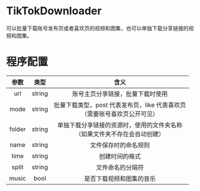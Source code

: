 # TikTokDownloader

可以批量下载账号发布页或者喜欢页的视频和图集，也可以单独下载分享链接的视频和图集。

# 程序配置

|   参数   |   类型   |                      含义                       |
|:------:|:------:|:---------------------------------------------:|
|  url   | string |               账号主页分享链接，批量下载时使用                |
|  mode  | string | 批量下载类型，post 代表发布页，like 代表喜欢页<br>（需要账号喜欢页公开可见） |
| folder | string |   单独下载分享链接的资源时，使用的文件夹名称<br>（如果文件夹不存在会自动创建）    |
|  name  | string |                  文件保存时的命名规则                   |
|  time  | string |                    创建时间的格式                    |
| split  | string |                   文件命名的分隔符                    |
| music  |  bool  |                 是否下载视频和图集的音乐                  |

